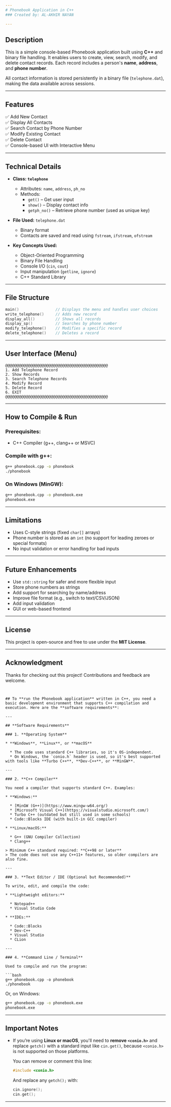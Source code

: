 ```yaml
---
# Phonebook Application in C++
### Created by: AL-AKHIR NAYAN

---
```


## Description

This is a simple console-based Phonebook application built using **C++** and binary file handling. It enables users to create, view, search, modify, and delete contact records. Each record includes a person's **name**, **address**, and **phone number**.

All contact information is stored persistently in a binary file (`telephone.dat`), making the data available across sessions.

---

## Features

✅ Add New Contact  
✅ Display All Contacts  
✅ Search Contact by Phone Number  
✅ Modify Existing Contact  
✅ Delete Contact  
✅ Console-based UI with Interactive Menu  

---

## Technical Details

- **Class: `telephone`**
  - Attributes: `name`, `address`, `ph_no`
  - Methods:
    - `get()` – Get user input
    - `show()` – Display contact info
    - `getph_no()` – Retrieve phone number (used as unique key)

- **File Used:** `telephone.dat`
  - Binary format
  - Contacts are saved and read using `fstream`, `ifstream`, `ofstream`

- **Key Concepts Used:**
  - Object-Oriented Programming
  - Binary File Handling
  - Console I/O (`cin`, `cout`)
  - Input manipulation (`getline`, `ignore`)
  - C++ Standard Library

---

## File Structure

```cpp
main()                // Displays the menu and handles user choices
write_telephone()     // Adds new record
display_all()         // Shows all records
display_sp()          // Searches by phone number
modify_telephone()    // Modifies a specific record
delete_telephone()    // Deletes a record
````

---

## User Interface (Menu)

```
@@@@@@@@@@@@@@@@@@@@@@@@@@@@@@@@@@@@@@@@@@@@@
1. Add Telephone Record
2. Show Records
3. Search Telephone Records
4. Modify Record
5. Delete Record
6. EXIT
@@@@@@@@@@@@@@@@@@@@@@@@@@@@@@@@@@@@@@@@@@@@@
```

---

## How to Compile & Run

### Prerequisites:

* C++ Compiler (g++, clang++ or MSVC)

### Compile with g++:

```bash
g++ phonebook.cpp -o phonebook
./phonebook
```

### On Windows (MinGW):

```bash
g++ phonebook.cpp -o phonebook.exe
phonebook.exe
```

---

## Limitations

* Uses C-style strings (fixed `char[]` arrays)
* Phone number is stored as an `int` (no support for leading zeroes or special formats)
* No input validation or error handling for bad inputs

---

## Future Enhancements

* Use `std::string` for safer and more flexible input
* Store phone numbers as strings
* Add support for searching by name/address
* Improve file format (e.g., switch to text/CSV/JSON)
* Add input validation
* GUI or web-based frontend

---

## License

This project is open-source and free to use under the **MIT License**.

---

## Acknowledgment

Thanks for checking out this project! Contributions and feedback are welcome.

```


## To **run the Phonebook application** written in C++, you need a basic development environment that supports C++ compilation and execution. Here are the **software requirements**:

---

## **Software Requirements**

### 1. **Operating System**

* **Windows**, **Linux**, or **macOS**

  * The code uses standard C++ libraries, so it's OS-independent.
  * On Windows, the `conio.h` header is used, so it's best supported with tools like **Turbo C++**, **Dev-C++**, or **MinGW**.

---

### 2. **C++ Compiler**

You need a compiler that supports standard C++. Examples:

* **Windows:**

  * [MinGW (G++)](https://www.mingw-w64.org/)
  * [Microsoft Visual C++](https://visualstudio.microsoft.com/)
  * Turbo C++ (outdated but still used in some schools)
  * Code::Blocks IDE (with built-in GCC compiler)

* **Linux/macOS:**

  * G++ (GNU Compiler Collection)
  * Clang++

> Minimum C++ standard required: **C++98 or later**
> The code does not use any C++11+ features, so older compilers are also fine.

---

### 3. **Text Editor / IDE (Optional but Recommended)**

To write, edit, and compile the code:

* **Lightweight editors:**

  * Notepad++
  * Visual Studio Code

* **IDEs:**

  * Code::Blocks
  * Dev-C++
  * Visual Studio
  * CLion

---

### 4. **Command Line / Terminal**

Used to compile and run the program:

```bash
g++ phonebook.cpp -o phonebook
./phonebook
```

Or, on Windows:

```bash
g++ phonebook.cpp -o phonebook.exe
phonebook.exe
```

---

## Important Notes

* If you’re using **Linux or macOS**, you'll need to **remove `<conio.h>`** and replace `getch()` with a standard input like `cin.get()`, because `<conio.h>` is not supported on those platforms.

  You can remove or comment this line:

  ```cpp
  #include <conio.h>
  ```

  And replace any `getch();` with:

  ```cpp
  cin.ignore();
  cin.get();
  ```

---

